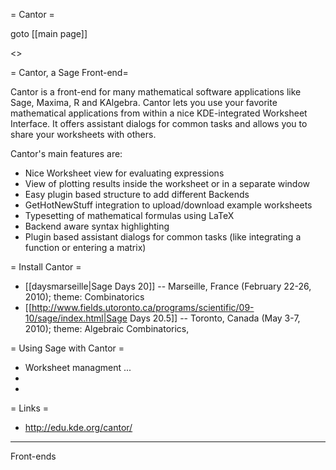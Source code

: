 = Cantor =

goto [[main page]]

<<TableOfContents>>

= Cantor, a Sage Front-end=

Cantor is a front-end for many mathematical software applications like Sage, Maxima, R and KAlgebra. Cantor lets you use your favorite mathematical applications from within a nice KDE-integrated Worksheet Interface. It offers assistant dialogs for common tasks and allows you to share your worksheets with others.

Cantor's main features are:
 * Nice Worksheet view for evaluating expressions
 * View of plotting results inside the worksheet or in a separate window
 * Easy plugin based structure to add different Backends
 * GetHotNewStuff integration to upload/download example worksheets
 * Typesetting of mathematical formulas using LaTeX
 * Backend aware syntax highlighting
 * Plugin based assistant dialogs for common tasks (like integrating a function or entering a matrix)

= Install Cantor =
 * [[daysmarseille|Sage Days 20]] -- Marseille, France (February 22-26, 2010); theme: Combinatorics
 * [[http://www.fields.utoronto.ca/programs/scientific/09-10/sage/index.html|Sage Days 20.5]] -- Toronto, Canada (May 3-7, 2010); theme: Algebraic Combinatorics, 

= Using Sage with Cantor =
 * Worksheet managment ...
 *
 * 

= Links =
 * http://edu.kde.org/cantor/ 

----
Front-ends
